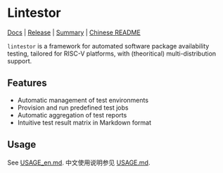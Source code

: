 # Lintestor

[Docs](https://255doesnotexist.github.io/lintestor/) | [Release](about:blank) | [Summary](https://github.com/255doesnotexist/lintestor/blob/main/summary.md) | [Chinese README](README.md)

`lintestor` is a framework for automated software package availability testing, tailored for RISC-V platforms, with (theoritical) multi-distribution support.

## Features

- Automatic management of test environments 
- Provision and run predefined test jobs
- Automatic aggregation of test reports
- Intuitive test result matrix in Markdown format

## Usage

See [USAGE_en.md](USAGE_en.md).
中文使用说明参见 [USAGE.md](USAGE.md).